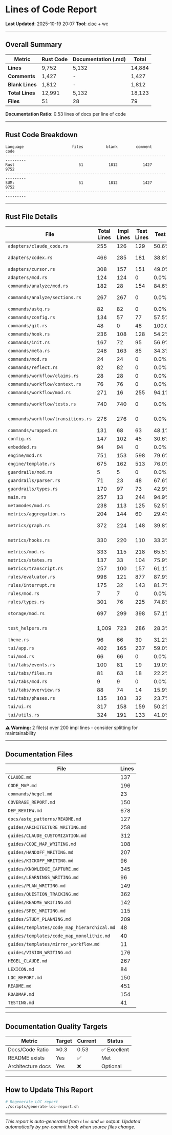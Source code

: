 # Lines of Code Report

**Last Updated**: 2025-10-19 20:07
**Tool**: [cloc](https://github.com/AlDanial/cloc) + wc

---

## Overall Summary

| Metric | Rust Code | Documentation (.md) | Total |
|--------|-----------|---------------------|-------|
| **Lines** | 9,752 | 5,132 | 14,884 |
| **Comments** | 1,427 | - | 1,427 |
| **Blank Lines** | 1,812 | - | 1,812 |
| **Total Lines** | 12,991 | 5,132 | 18,123 |
| **Files** | 51 | 28 | 79 |

**Documentation Ratio**: 0.53 lines of docs per line of code

---

## Rust Code Breakdown

```
Language                     files          blank        comment           code
-------------------------------------------------------------------------------
Rust                            51           1812           1427           9752
-------------------------------------------------------------------------------
SUM:                            51           1812           1427           9752
-------------------------------------------------------------------------------
```

---

## Rust File Details

| File | Total Lines | Impl Lines | Test Lines | Test % | Status |
|------|-------------|------------|------------|--------|--------|
| `adapters/claude_code.rs` | 255 | 126 | 129 | 50.6% | ✅ |
| `adapters/codex.rs` | 466 | 285 | 181 | 38.8% | ✅ (infra) |
| `adapters/cursor.rs` | 308 | 157 | 151 | 49.0% | ✅ |
| `adapters/mod.rs` | 124 | 124 | 0 | 0.0% | ✅ |
| `commands/analyze/mod.rs` | 182 | 28 | 154 | 84.6% | ✅ |
| `commands/analyze/sections.rs` | 267 | 267 | 0 | 0.0% | ✅ (infra) |
| `commands/astq.rs` | 82 | 82 | 0 | 0.0% | ✅ |
| `commands/config.rs` | 134 | 57 | 77 | 57.5% | ✅ |
| `commands/git.rs` | 48 | 0 | 48 | 100.0% | ✅ |
| `commands/hook.rs` | 236 | 108 | 128 | 54.2% | ✅ |
| `commands/init.rs` | 167 | 72 | 95 | 56.9% | ✅ |
| `commands/meta.rs` | 248 | 163 | 85 | 34.3% | ✅ |
| `commands/mod.rs` | 24 | 24 | 0 | 0.0% | ✅ |
| `commands/reflect.rs` | 82 | 82 | 0 | 0.0% | ✅ |
| `commands/workflow/claims.rs` | 28 | 28 | 0 | 0.0% | ✅ |
| `commands/workflow/context.rs` | 76 | 76 | 0 | 0.0% | ✅ |
| `commands/workflow/mod.rs` | 271 | 16 | 255 | 94.1% | ✅ |
| `commands/workflow/tests.rs` | 740 | 740 | 0 | 0.0% | ⚠️ Large |
| `commands/workflow/transitions.rs` | 276 | 276 | 0 | 0.0% | ⚠️ Large |
| `commands/wrapped.rs` | 131 | 68 | 63 | 48.1% | ✅ |
| `config.rs` | 147 | 102 | 45 | 30.6% | ✅ |
| `embedded.rs` | 94 | 94 | 0 | 0.0% | ✅ |
| `engine/mod.rs` | 751 | 153 | 598 | 79.6% | ✅ |
| `engine/template.rs` | 675 | 162 | 513 | 76.0% | ✅ |
| `guardrails/mod.rs` | 5 | 5 | 0 | 0.0% | ✅ |
| `guardrails/parser.rs` | 71 | 23 | 48 | 67.6% | ✅ |
| `guardrails/types.rs` | 170 | 97 | 73 | 42.9% | ✅ |
| `main.rs` | 257 | 13 | 244 | 94.9% | ✅ |
| `metamodes/mod.rs` | 238 | 113 | 125 | 52.5% | ✅ |
| `metrics/aggregation.rs` | 204 | 144 | 60 | 29.4% | ✅ |
| `metrics/graph.rs` | 372 | 224 | 148 | 39.8% | ✅ (infra) |
| `metrics/hooks.rs` | 330 | 220 | 110 | 33.3% | ✅ (infra) |
| `metrics/mod.rs` | 333 | 115 | 218 | 65.5% | ✅ |
| `metrics/states.rs` | 137 | 33 | 104 | 75.9% | ✅ |
| `metrics/transcript.rs` | 257 | 100 | 157 | 61.1% | ✅ |
| `rules/evaluator.rs` | 998 | 121 | 877 | 87.9% | ✅ |
| `rules/interrupt.rs` | 175 | 32 | 143 | 81.7% | ✅ |
| `rules/mod.rs` | 7 | 7 | 0 | 0.0% | ✅ |
| `rules/types.rs` | 301 | 76 | 225 | 74.8% | ✅ |
| `storage/mod.rs` | 697 | 299 | 398 | 57.1% | ✅ (infra) |
| `test_helpers.rs` | 1,009 | 723 | 286 | 28.3% | ✅ (infra) |
| `theme.rs` | 96 | 66 | 30 | 31.2% | ✅ |
| `tui/app.rs` | 402 | 165 | 237 | 59.0% | ✅ |
| `tui/mod.rs` | 66 | 66 | 0 | 0.0% | ✅ |
| `tui/tabs/events.rs` | 100 | 81 | 19 | 19.0% | ✅ |
| `tui/tabs/files.rs` | 81 | 63 | 18 | 22.2% | ✅ |
| `tui/tabs/mod.rs` | 9 | 9 | 0 | 0.0% | ✅ |
| `tui/tabs/overview.rs` | 88 | 74 | 14 | 15.9% | ✅ |
| `tui/tabs/phases.rs` | 135 | 103 | 32 | 23.7% | ✅ |
| `tui/ui.rs` | 317 | 158 | 159 | 50.2% | ✅ |
| `tui/utils.rs` | 324 | 191 | 133 | 41.0% | ✅ |

**⚠️ Warning:** 2 file(s) over 200 impl lines - consider splitting for maintainability

---

## Documentation Files

| File | Lines |
|------|-------|
| `CLAUDE.md` | 137 |
| `CODE_MAP.md` | 196 |
| `commands/hegel.md` | 23 |
| `COVERAGE_REPORT.md` | 150 |
| `DEP_REVIEW.md` | 678 |
| `docs/astq_patterns/README.md` | 127 |
| `guides/ARCHITECTURE_WRITING.md` | 258 |
| `guides/CLAUDE_CUSTOMIZATION.md` | 312 |
| `guides/CODE_MAP_WRITING.md` | 108 |
| `guides/HANDOFF_WRITING.md` | 207 |
| `guides/KICKOFF_WRITING.md` | 96 |
| `guides/KNOWLEDGE_CAPTURE.md` | 345 |
| `guides/LEARNINGS_WRITING.md` | 96 |
| `guides/PLAN_WRITING.md` | 149 |
| `guides/QUESTION_TRACKING.md` | 362 |
| `guides/README_WRITING.md` | 142 |
| `guides/SPEC_WRITING.md` | 115 |
| `guides/STUDY_PLANNING.md` | 209 |
| `guides/templates/code_map_hierarchical.md` | 48 |
| `guides/templates/code_map_monolithic.md` | 40 |
| `guides/templates/mirror_workflow.md` | 11 |
| `guides/VISION_WRITING.md` | 176 |
| `HEGEL_CLAUDE.md` | 267 |
| `LEXICON.md` | 84 |
| `LOC_REPORT.md` | 150 |
| `README.md` | 451 |
| `ROADMAP.md` | 154 |
| `TESTING.md` | 41 |

---

## Documentation Quality Targets

| Metric | Target | Current | Status |
|--------|--------|---------|--------|
| Docs/Code Ratio | ≥0.3 | 0.53 | ✅ Excellent |
| README exists | Yes | ✅ | Met |
| Architecture docs | Yes | ❌ | Optional |

---

## How to Update This Report

```bash
# Regenerate LOC report
./scripts/generate-loc-report.sh
```

---

*This report is auto-generated from `cloc` and `wc` output.*
*Updated automatically by pre-commit hook when source files change.*
